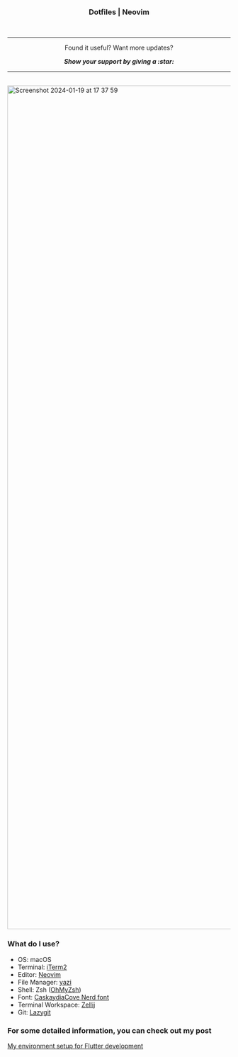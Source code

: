 <h3 align = "center"> Dotfiles | Neovim  </h1>

<br/>

---

<p align="center">
  Found it useful? Want more updates?
</p>

<p align = "center">
  <b> <i> Show your support by giving a :star: </b> </i>
</p>

---

</br>

<img width="1904" alt="Screenshot 2024-01-19 at 17 37 59" src="https://github.com/wzslr321/dotfiles/assets/59893892/9b3c7e5a-0f9d-4359-a82f-07634ae2ea6c">

### What do I use?

- OS: macOS 
- Terminal: [iTerm2](https://iterm2.com)
- Editor: [Neovim](https://neovim.io)
- File Manager: [yazi](https://github.com/sxyazi/yazi)
- Shell: Zsh ([OhMyZsh](https://github.com/ohmyzsh/ohmyzsh))
- Font: [CaskaydiaCove Nerd font](https://github.com/ryanoasis/nerd-fonts/tree/master/patched-fonts/CascadiaCode)
- Terminal Workspace: [Zellij](https://zellij.dev)
- Git: [Lazygit](https://github.com/jesseduffield/lazygit)


### For some detailed information, you can check out my post 
[My environment setup for Flutter development](https://wiktorzajac.me/posts/flutter-nvim/)
